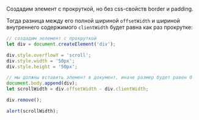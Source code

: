 Создадим элемент с прокруткой, но без css-свойств border и padding.

Тогда разница между его полной шириной `offsetWidth` и шириной внутреннего содержимого `clientWidth` будет равна как раз прокрутке:

```js run
// создадим эелемент с прокруткой
let div = document.createElement('div');

div.style.overflowY = 'scroll';
div.style.width = '50px';
div.style.height = '50px';

// мы должны вставить элемент в документ, иначе размер будет равен 0
document.body.append(div);
let scrollWidth = div.offsetWidth - div.clientWidth;

div.remove();

alert(scrollWidth);
```
